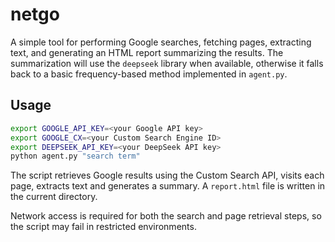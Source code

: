 # netgo

A simple tool for performing Google searches, fetching pages, extracting text, and generating an HTML report summarizing the results. The summarization will use the `deepseek` library when available, otherwise it falls back to a basic frequency-based method implemented in `agent.py`.

## Usage

```bash
export GOOGLE_API_KEY=<your Google API key>
export GOOGLE_CX=<your Custom Search Engine ID>
export DEEPSEEK_API_KEY=<your DeepSeek API key>
python agent.py "search term"
```

The script retrieves Google results using the Custom Search API, visits each page, extracts text and generates a summary. A `report.html` file is written in the current directory.

Network access is required for both the search and page retrieval steps, so the script may fail in restricted environments.
